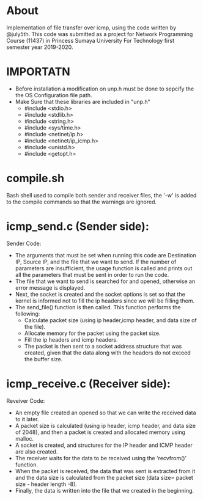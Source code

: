 About 
======
Implementation of file transfer over icmp, using the code written by @july5th.
This code was submitted as a project for Network Programming Course (11437) in Princess Sumaya University For Technology first semester year 2019-2020. 

IMPORTATN
=================
- Before installation a modification on unp.h must be done to sepcify the the OS Configuration file path.
- Make Sure that these libraries are included in "unp.h" 
    - #include <stdio.h>
    - #include <stdlib.h>
    - #include <string.h>
    - #include <sys/time.h>
    - #include <netinet/ip.h>
    - #include <netinet/ip_icmp.h>
    - #include <unistd.h>  
    - #include <getopt.h>



compile.sh
==============
Bash shell used to compile both sender and receiver files, the '-w' is added to the compile commands 
so that the warnings are ignored.



icmp_send.c (Sender side):
=================================
Sender Code:
- The arguments that must be set when running this code are Destination IP, Source IP, and
the file that we want to send. If the number of parameters are insufficient, the usage function is called 
and prints out all the parameters that must be sent in order to run the code.
- The file that we want to send is searched for and opened, otherwise an error message is displayed.
- Next, the socket is created and the socket options is set so that the kernel is informed not to fill the ip headers
since we will be filling them.
- The send_file() function is then called. This function performs the following:
    - Calculate packet size (using ip header,icmp header, and data size of the file).
    - Allocate memory for the packet using the packet size.
    - Fill the ip headers and icmp headers.
    - The packet is then sent to a socket address structure that was created, given that the data along with the headers do not exceed the buffer size.



icmp_receive.c (Receiver side):
==============================================
Reveiver Code: 
- An empty file created an opened so that we can write the received data to it later.
- A packet size is calculated (using ip header, icmp header, and data size of 2048), and then a packet is created and allocated memory using malloc.
- A socket is created, and structures for the IP header and ICMP header are also created.
- The receiver waits for the data to be received using the 'recvfrom()' function.
- When the packet is received, the data that was sent is extracted from it and the data size is calculated from the packet size (data size= packet size - header length -8).
- Finally, the data is written into the file that we created in the beginning.





